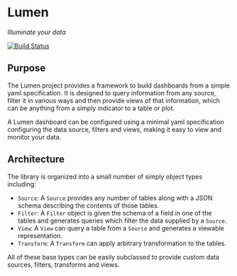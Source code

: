 # Lumen

*Illuminate your data*

[![Build Status](https://travis-ci.com/holoviz/monitor.svg?branch=master)](https://travis-ci.com/holoviz/monitor)
## Purpose

The Lumen project provides a framework to build dashboards from a
simple yaml specification. It is designed to query information from
any source, filter it in various ways and then provide views of that
information, which can be anything from a simply indicator to a table
or plot.

A Lumen dashboard can be configured using a minimal yaml specification
configuring the data source, filters and views, making it easy to view
and monitor your data.

## Architecture

The library is organized into a small number of simply object types including:

* `Source`: A `Source` provides any number of tables along with a JSON schema describing the contents of those tables.
* `Filter`: A `Filter` object is given the schema of a field in one of the tables and generates queries which filter the data supplied by a `Source`. 
* `View`: A `View` can query a table from a `Source` and generates a viewable representation.
* `Transform`: A `Transform` can apply arbitrary transformation to the tables.

All of these base types can be easily subclassed to provide custom data sources, filters, transforms and views.
